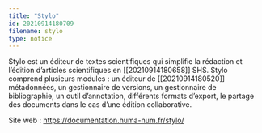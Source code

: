 ```yaml
---
title: "Stylo"
id: 20210914180709
filename: stylo
type: notice
---
```


Stylo est un éditeur de textes scientifiques qui simplifie la rédaction et l’édition d’articles scientifiques en [[20210914180658]] SHS. 
Stylo comprend plusieurs modules : un éditeur de [[20210914180520]] métadonnées, un gestionnaire de versions, un gestionnaire de bibliographie, un outil d’annotation, différents formats d’export, le partage des documents dans le cas d’une édition collaborative.

Site web : <https://documentation.huma-num.fr/stylo/>

